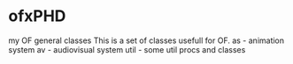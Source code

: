 # ofxPHD
my OF general classes
This is a set of classes usefull for OF. 
     as - animation system
     av - audiovisual system
     util - some util procs and classes
